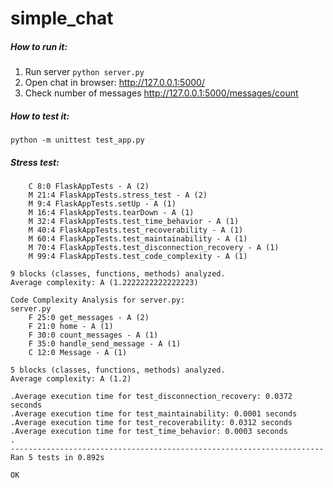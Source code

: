 # simple_chat
##### How to run it:
1. Run server ```python server.py```
2. Open chat in browser: http://127.0.0.1:5000/
3. Check number of messages http://127.0.0.1:5000/messages/count

##### How to test it:
```python -m unittest test_app.py```

##### Stress test:
```
    C 8:0 FlaskAppTests - A (2)
    M 21:4 FlaskAppTests.stress_test - A (2)
    M 9:4 FlaskAppTests.setUp - A (1)
    M 16:4 FlaskAppTests.tearDown - A (1)
    M 32:4 FlaskAppTests.test_time_behavior - A (1)
    M 40:4 FlaskAppTests.test_recoverability - A (1)
    M 60:4 FlaskAppTests.test_maintainability - A (1)
    M 70:4 FlaskAppTests.test_disconnection_recovery - A (1)
    M 99:4 FlaskAppTests.test_code_complexity - A (1)

9 blocks (classes, functions, methods) analyzed.
Average complexity: A (1.2222222222222223)

Code Complexity Analysis for server.py:
server.py
    F 25:0 get_messages - A (2)
    F 21:0 home - A (1)
    F 30:0 count_messages - A (1)
    F 35:0 handle_send_message - A (1)
    C 12:0 Message - A (1)

5 blocks (classes, functions, methods) analyzed.
Average complexity: A (1.2)

.Average execution time for test_disconnection_recovery: 0.0372 seconds
.Average execution time for test_maintainability: 0.0001 seconds
.Average execution time for test_recoverability: 0.0312 seconds
.Average execution time for test_time_behavior: 0.0003 seconds
.
----------------------------------------------------------------------
Ran 5 tests in 0.892s

OK

```
